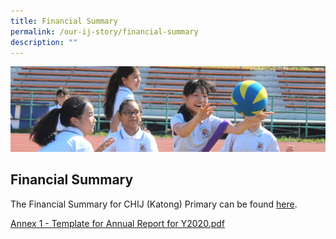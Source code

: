 ```yaml
---
title: Financial Summary
permalink: /our-ij-story/financial-summary
description: ""
---
```

![](/images/subpage.jpg)

## Financial Summary


The Financial Summary for CHIJ (Katong) Primary can be found [here](https://www.moe.gov.sg/about-us/organisation-structure/fpd/financial-summary).


[Annex 1 - Template for Annual Report for Y2020.pdf](/files/Annex%201%20-%20Template%20for%20Annual%20Report%20for%20Y2020.pdf)